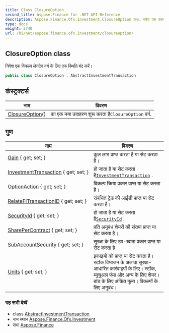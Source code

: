 ```yaml
---
title: Class ClosureOption
second_title: Aspose.Finance for .NET API Reference
description: Aspose.Finance.Ofx.Investment.ClosureOption कक्ष. नवेश एक वकल्प लेनदेन वर्ग के लए एक स्थत बंद करें
type: docs
weight: 2740
url: /hi/net/aspose.finance.ofx.investment/closureoption/
---
```

## ClosureOption class

निवेश एक विकल्प लेनदेन वर्ग के लिए एक स्थिति बंद करें।

```csharp
public class ClosureOption : AbstractInvestmentTransaction
```

## कंस्ट्रक्टर्स

| नाम | विवरण |
| --- | --- |
| [ClosureOption](closureoption/)() | का एक नया उदाहरण शुरू करता है`ClosureOption` वर्ग. |

## गुण

| नाम | विवरण |
| --- | --- |
| [Gain](../../aspose.finance.ofx.investment/closureoption/gain/) { get; set; } | कुल लाभ प्राप्त करता है या सेट करता है। |
| [InvestmentTransaction](../../aspose.finance.ofx.investment/abstractinvestmenttransaction/investmenttransaction/) { get; set; } | हो जाता है या सेट करता है[`InvestmentTransaction`](../abstractinvestmenttransaction/investmenttransaction/) . |
| [OptionAction](../../aspose.finance.ofx.investment/closureoption/optionaction/) { get; set; } | विकल्प क्रिया प्रकार प्राप्त या सेट करता है। |
| [RelateFITransactionID](../../aspose.finance.ofx.investment/closureoption/relatefitransactionid/) { get; set; } | संबंधित ट्रेड की आईडी प्राप्त या सेट करता है। |
| [SecurityId](../../aspose.finance.ofx.investment/closureoption/securityid/) { get; set; } | हो जाता है या सेट करता है[`SecurityId`](./securityid/) . |
| [SharePerContract](../../aspose.finance.ofx.investment/closureoption/sharepercontract/) { get; set; } | प्रति अनुबंध शेयरों की संख्या प्राप्त या सेट करता है। |
| [SubAccountSecurity](../../aspose.finance.ofx.investment/closureoption/subaccountsecurity/) { get; set; } | सुरक्षा के लिए उप-खाता प्रकार प्राप्त या सेट करता है |
| [Units](../../aspose.finance.ofx.investment/closureoption/units/) { get; set; } | इकाइयों को प्राप्त या सेट करता है। स्टॉक विभाजन के अलावा सुरक्षा-आधारित कार्रवाइयों के लिए। स्टॉक, म्युचुअल फंड और अन्य के लिए शेयर। बांड के लिए अंकित मूल्य। विकल्पों के लिए अनुबंध। |

### यह सभी देखें

* class [AbstractInvestmentTransaction](../abstractinvestmenttransaction/)
* नाम स्थान [Aspose.Finance.Ofx.Investment](../../aspose.finance.ofx.investment/)
* सभा [Aspose.Finance](../../)


